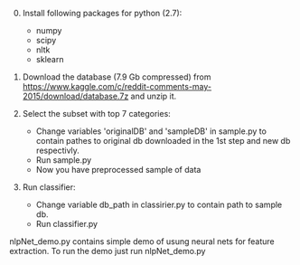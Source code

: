 
0. Install following packages for python (2.7):
	* numpy
	* scipy
	* nltk
	* sklearn

1. Download the database (7.9 Gb compressed) from 
https://www.kaggle.com/c/reddit-comments-may-2015/download/database.7z and unzip it.

2. Select the subset with top 7 categories:
	* Change variables 'originalDB' and 'sampleDB' in sample.py to contain pathes to original db downloaded in the 1st step and new db respectivly.
	* Run sample.py
	* Now you have preprocessed sample of data

3. Run classifier:
	* Change variable db_path in classirier.py to contain path to sample db.
	* Run classifier.py


nlpNet_demo.py contains simple demo of usung neural nets for feature extraction. 
To run the demo just run nlpNet_demo.py